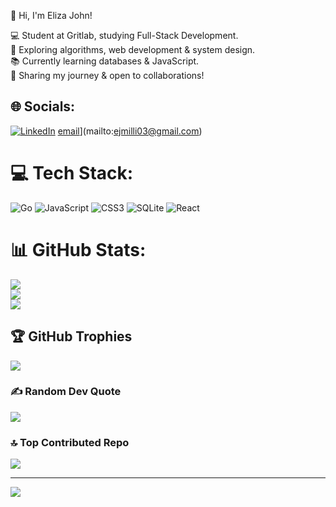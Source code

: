 👋 Hi, I'm Eliza John!

💻 Student at Gritlab, studying Full-Stack Development.<br>
🚀 Exploring algorithms, web development & system design.<br>
📚 Currently learning databases & JavaScript.<br>
📝 Sharing my journey & open to collaborations!<br>


## 🌐 Socials:
[![LinkedIn](https://img.shields.io/badge/LinkedIn-%230077B5.svg?logo=linkedin&logoColor=white)](https://linkedin.com/in/https://www.linkedin.com/in/eliza-john-a83747350) [email](https://img.shields.io/badge/Email-D14836?logo=gmail&logoColor=white)](mailto:ejmilli03@gmail.com) 

# 💻 Tech Stack:
![Go](https://img.shields.io/badge/go-%2300ADD8.svg?style=for-the-badge&logo=go&logoColor=white) ![JavaScript](https://img.shields.io/badge/javascript-%23323330.svg?style=for-the-badge&logo=javascript&logoColor=%23F7DF1E) ![CSS3](https://img.shields.io/badge/css3-%231572B6.svg?style=for-the-badge&logo=css3&logoColor=white) ![SQLite](https://img.shields.io/badge/sqlite-%2307405e.svg?style=for-the-badge&logo=sqlite&logoColor=white) ![React](https://img.shields.io/badge/react-%2320232a.svg?style=for-the-badge&logo=react&logoColor=%2361DAFB)
# 📊 GitHub Stats:
![](https://github-readme-stats.vercel.app/api?username=ejmilli&theme=gruvbox&hide_border=false&include_all_commits=true&count_private=false)<br/>
![](https://nirzak-streak-stats.vercel.app/?user=ejmilli&theme=gruvbox&hide_border=false)<br/>
![](https://github-readme-stats.vercel.app/api/top-langs/?username=ejmilli&theme=gruvbox&hide_border=false&include_all_commits=true&count_private=false&layout=compact)

## 🏆 GitHub Trophies
![](https://github-profile-trophy.vercel.app/?username=ejmilli&theme=radical&no-frame=false&no-bg=true&margin-w=4)

### ✍️ Random Dev Quote
![](https://quotes-github-readme.vercel.app/api?type=horizontal&theme=radical)

### 🔝 Top Contributed Repo
![](https://github-contributor-stats.vercel.app/api?username=ejmilli&limit=5&theme=gruvbox&combine_all_yearly_contributions=true)

---
[![](https://visitcount.itsvg.in/api?id=ejmilli&icon=0&color=0)](https://visitcount.itsvg.in)

<!-- Proudly created with GPRM ( https://gprm.itsvg.in ) -->
